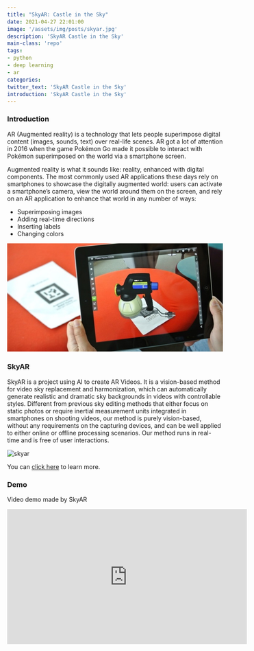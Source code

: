 ```yaml
---
title: "SkyAR: Castle in the Sky"
date: 2021-04-27 22:01:00
image: '/assets/img/posts/skyar.jpg'
description: 'SkyAR Castle in the Sky'
main-class: 'repo'
tags:
- python
- deep learning
- ar
categories:
twitter_text: 'SkyAR Castle in the Sky'
introduction: 'SkyAR Castle in the Sky'
---
```


### Introduction

AR (Augmented reality) is a technology that lets people superimpose digital content (images, sounds, text) over real-life scenes. AR got a lot of attention in 2016 when the game Pokémon Go made it possible to interact with Pokémon superimposed on the world via a smartphone screen.

Augmented reality is what it sounds like: reality, enhanced with digital components. The most commonly used AR applications these days rely on smartphones to showcase the digitally augmented world: users can activate a smartphone’s camera, view the world around them on the screen, and rely on an AR application to enhance that world in any number of ways:
- Superimposing images
- Adding real-time directions
- Inserting labels
- Changing colors


![ar](/assets/img/posts/ar.jpg)


### SkyAR

SkyAR is a project using AI to create AR Videos. It is a vision-based method for video sky replacement and harmonization, which can automatically generate realistic and dramatic sky backgrounds in videos with controllable styles. Different from previous sky editing methods that either focus on static photos or require inertial measurement units integrated in smartphones on shooting videos, our method is purely vision-based, without any requirements on the capturing devices, and can be well applied to either online or offline processing scenarios. Our method runs in real-time and is free of user interactions.

![skyar](/assets/img/posts/skyar.gif)

You can [click here](https://jiupinjia.github.io/skyar/) to learn more.


### Demo

Video demo made by SkyAR

<iframe width="560" height="315" src="https://www.youtube.com/embed/G6riYp2DZyA" title="YouTube video player" frameborder="0" allow="accelerometer; autoplay; clipboard-write; encrypted-media; gyroscope; picture-in-picture" allowfullscreen></iframe>
